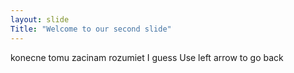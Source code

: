 ```yaml
---
layout: slide
Title: "Welcome to our second slide"
---
```

konecne tomu zacinam rozumiet I guess
Use left arrow to go back